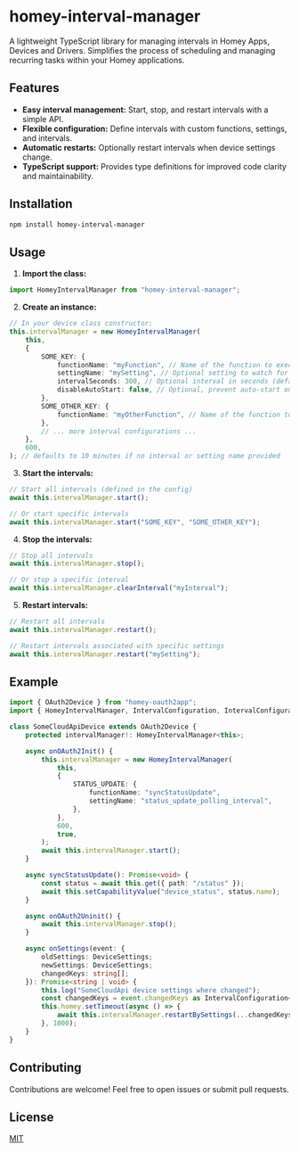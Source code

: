 # homey-interval-manager

A lightweight TypeScript library for managing intervals in Homey Apps, Devices and Drivers. Simplifies the process of
scheduling and managing recurring tasks within your Homey applications.

## Features

-   **Easy interval management:** Start, stop, and restart intervals with a simple API.
-   **Flexible configuration:** Define intervals with custom functions, settings, and intervals.
-   **Automatic restarts:** Optionally restart intervals when device settings change.
-   **TypeScript support:** Provides type definitions for improved code clarity and maintainability.

## Installation

```bash
npm install homey-interval-manager
```

## Usage

1. **Import the class:**

<!-- end list -->

```typescript
import HomeyIntervalManager from "homey-interval-manager";
```

2. **Create an instance:**

<!-- end list -->

```typescript
// In your device class constructor:
this.intervalManager = new HomeyIntervalManager(
    this,
    {
        SOME_KEY: {
            functionName: "myFunction", // Name of the function to execute
            settingName: "mySetting", // Optional setting to watch for changes
            intervalSeconds: 300, // Optional interval in seconds (default: 600)
            disableAutoStart: false, // Optional, prevent auto-start on device init
        },
        SOME_OTHER_KEY: {
            functionName: "myOtherFunction", // Name of the function to execute
        },
        // ... more interval configurations ...
    },
    600,
); // defaults to 10 minutes if no interval or setting name provided
```

3. **Start the intervals:**

<!-- end list -->

```typescript
// Start all intervals (defined in the config)
await this.intervalManager.start();

// Or start specific intervals
await this.intervalManager.start("SOME_KEY", "SOME_OTHER_KEY");
```

4. **Stop the intervals:**

<!-- end list -->

```typescript
// Stop all intervals
await this.intervalManager.stop();

// Or stop a specific interval
await this.intervalManager.clearInterval("myInterval");
```

5. **Restart intervals:**

<!-- end list -->

```typescript
// Restart all intervals
await this.intervalManager.restart();

// Restart intervals associated with specific settings
await this.intervalManager.restart("mySetting");
```

## Example

```typescript
import { OAuth2Device } from "homey-oauth2app";
import { HomeyIntervalManager, IntervalConfiguration, IntervalConfigurationCollection } from "homey-interval-manager";

class SomeCloudApiDevice extends OAuth2Device {
    protected intervalManager!: HomeyIntervalManager<this>;

    async onOAuth2Init() {
        this.intervalManager = new HomeyIntervalManager(
            this,
            {
                STATUS_UPDATE: {
                    functionName: "syncStatusUpdate",
                    settingName: "status_update_polling_interval",
                },
            },
            600,
            true,
        );
        await this.intervalManager.start();
    }

    async syncStatusUpdate(): Promise<void> {
        const status = await this.get({ path: "/status" });
        await this.setCapabilityValue("device_status", status.name);
    }

    async onOAuth2Uninit() {
        await this.intervalManager.stop();
    }

    async onSettings(event: {
        oldSettings: DeviceSettings;
        newSettings: DeviceSettings;
        changedKeys: string[];
    }): Promise<string | void> {
        this.log("SomeCloudApi device settings where changed");
        const changedKeys = event.changedKeys as IntervalConfiguration<this>["settingName"][] & string[];
        this.homey.setTimeout(async () => {
            await this.intervalManager.restartBySettings(...changedKeys);
        }, 1000);
    }
}
```

## Contributing

Contributions are welcome\! Feel free to open issues or submit pull requests.

## License

[MIT](LICENSE)
